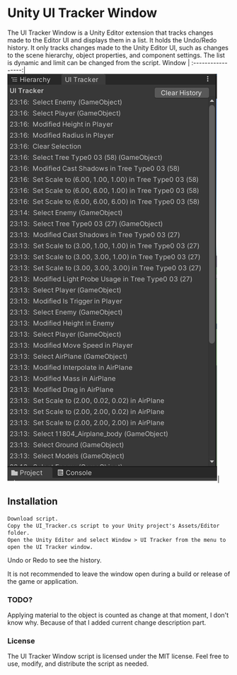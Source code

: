# Unity UI Tracker Window

The UI Tracker Window is a Unity Editor extension that tracks changes made to the Editor UI and displays them in a list. It holds the Undo/Redo history. It only tracks changes made to the Unity Editor UI, such as changes to the scene hierarchy, object properties, and component settings. The list is dynamic and limit can be changed from the script.
Window             |
:-----------------:|
![Window](ss.png)|
## Installation
    Download script.
    Copy the UI_Tracker.cs script to your Unity project's Assets/Editor folder.
    Open the Unity Editor and select Window > UI Tracker from the menu to open the UI Tracker window.

Undo or Redo to see the history.

It is not recommended to leave the window open during a build or release of the game or application.
### TODO?
Applying material to the object is counted as change at that moment, I don't know why. Because of that I added current change description part.

### License
The UI Tracker Window script is licensed under the MIT license. Feel free to use, modify, and distribute the script as needed.
